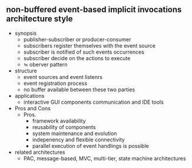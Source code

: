 ## non-buffered event-based implicit invocations architecture style
* synopsis
  * publisher-subscriber or producer-consumer
  * subscribers register themselves with the event source
  * subscriber is notified of such events occurrences
  * subscriber decide on the actions to execute
  * ≒ oberver pattern
* structure
  * event sources and event listenrs
  * event registration process
  * no buffer available between these two parties
* applications
  * interactive GUI components communication and IDE tools
* Pros and Cons
  * Pros.
    * framework availability
    * reusability of components
    * system maintenance and evolution
    * indepenency and flexible connectivity
    * parallel execution of event handlings is possible
* related architectures
  * PAC, message-based, MVC, multi-tier, state machine architectures